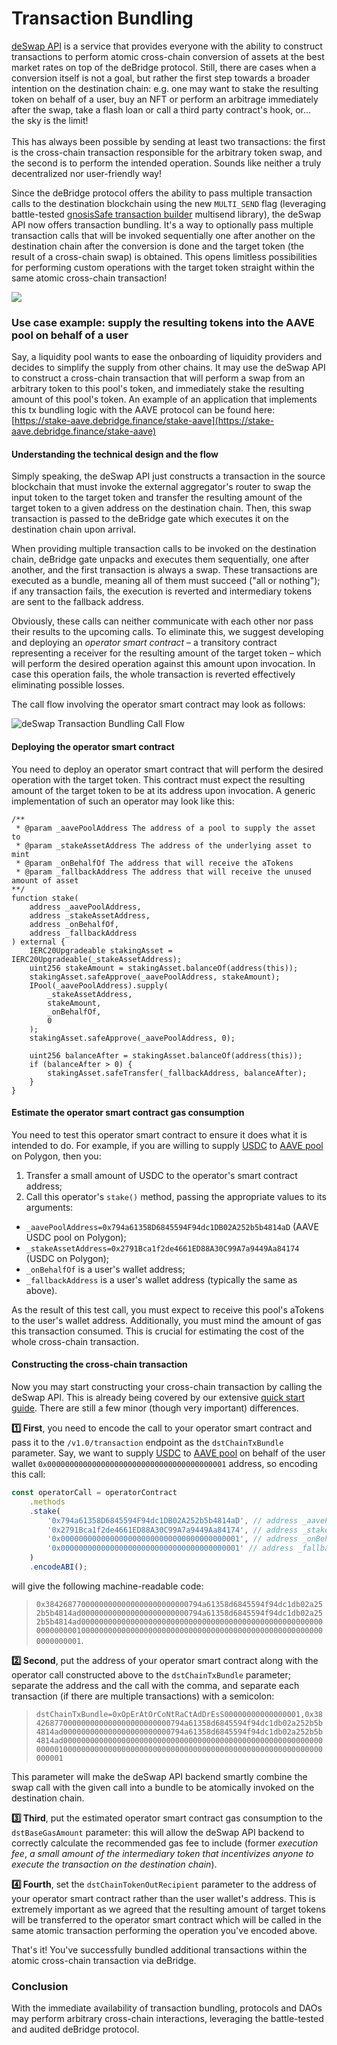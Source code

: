 # Transaction Bundling

[deSwap API](https://debridge.finance/api) is a service that provides everyone with the ability to construct transactions to perform atomic cross-chain conversion of assets at the best market rates on top of the deBridge protocol. Still, there are cases when a conversion itself is not a goal, but rather the first step towards a broader intention on the destination chain: e.g. one may want to stake the resulting token on behalf of a user, buy an NFT or perform an arbitrage immediately after the swap, take a flash loan or call a third party contract's hook, or... the sky is the limit! \
\
This has always been possible by sending at least two transactions: the first is the cross-chain transaction responsible for the arbitrary token swap, and the second is to perform the intended operation. Sounds like neither a truly decentralized nor user-friendly way!

Since the deBridge protocol offers the ability to pass multiple transaction calls to the destination blockchain using the new `MULTI_SEND` flag (leveraging battle-tested [gnosisSafe transaction builder](https://help.gnosis-safe.io/en/articles/4680071-transaction-builder) multisend library), the deSwap API now offers transaction bundling. It's a way to optionally pass multiple transaction calls that will be invoked sequentially one after another on the destination chain after the conversion is done and the target token (the result of a cross-chain swap) is obtained. This opens limitless possibilities for performing custom operations with the target token straight within the same atomic cross-chain transaction!

![](../.gitbook/assets/telegram-cloud-document-2-5201843455797500278.jpg)

### Use case example: supply the resulting tokens into the AAVE pool on behalf of a user

Say, a liquidity pool wants to ease the onboarding of liquidity providers and decides to simplify the supply from other chains. It may use the deSwap API to construct a cross-chain transaction that will perform a swap from an arbitrary token to this pool's token, and immediately stake the resulting amount of this pool's token. An example of an application that implements this tx bundling logic with the AAVE protocol can be found here: [https://stake-aave.debridge.finance/stake-aave](https://stake-aave.debridge.finance/stake-aave)

#### Understanding the technical design and the flow

Simply speaking, the deSwap API just constructs a transaction in the source blockchain that must invoke the external aggregator's router to swap the input token to the target token and transfer the resulting amount of the target token to a given address on the destination chain. Then, this swap transaction is passed to the deBridge gate which executes it on the destination chain upon arrival.

When providing multiple transaction calls to be invoked on the destination chain, deBridge gate unpacks and executes them sequentially, one after another, and the first transaction is always a swap. These transactions are executed as a bundle, meaning all of them must succeed ("all or nothing"); if any transaction fails, the execution is reverted and intermediary tokens are sent to the fallback address.

Obviously, these calls can neither communicate with each other nor pass their results to the upcoming calls. To eliminate this, we suggest developing and deploying an _operator smart contract_ – a transitory contract representing a receiver for the resulting amount of the target token – which will perform the desired operation against this amount upon invocation. In case this operation fails, the whole transaction is reverted effectively eliminating possible losses.

The call flow involving the operator smart contract may look as follows:

![deSwap Transaction Bundling Call Flow](../.gitbook/assets/TransactionBundlingCallFlow.png)

#### Deploying the operator smart contract

You need to deploy an operator smart contract that will perform the desired operation with the target token. This contract must expect the resulting amount of the target token to be at its address upon invocation. A generic implementation of such an operator may look like this:

```solidity
/**
 * @param _aavePoolAddress The address of a pool to supply the asset to
 * @param _stakeAssetAddress The address of the underlying asset to mint
 * @param _onBehalfOf The address that will receive the aTokens
 * @param _fallbackAddress The address that will receive the unused amount of asset
**/
function stake(
    address _aavePoolAddress,
    address _stakeAssetAddress,
    address _onBehalfOf,
    address _fallbackAddress
) external {
    IERC20Upgradeable stakingAsset = IERC20Upgradeable(_stakeAssetAddress);
    uint256 stakeAmount = stakingAsset.balanceOf(address(this));
    stakingAsset.safeApprove(_aavePoolAddress, stakeAmount);
    IPool(_aavePoolAddress).supply(
        _stakeAssetAddress,
        stakeAmount,
        _onBehalfOf,
        0
    );
    stakingAsset.safeApprove(_aavePoolAddress, 0);

    uint256 balanceAfter = stakingAsset.balanceOf(address(this));
    if (balanceAfter > 0) {
        stakingAsset.safeTransfer(_fallbackAddress, balanceAfter);
    }
}
```

#### Estimate the operator smart contract gas consumption

You need to test this operator smart contract to ensure it does what it is intended to do. For example, if you are willing to supply [USDC](https://polygonscan.com/address/0x2791Bca1f2de4661ED88A30C99A7a9449Aa84174) to [AAVE pool](https://polygonscan.com/address/0x794a61358D6845594F94dc1DB02A252b5b4814aD) on Polygon, then you:

1. Transfer a small amount of USDC to the operator's smart contract address;
2. Call this operator's `stake()` method, passing the appropriate values to its arguments:

* `_aavePoolAddress=0x794a61358D6845594F94dc1DB02A252b5b4814aD` (AAVE USDC pool on Polygon);
* `_stakeAssetAddress=0x2791Bca1f2de4661ED88A30C99A7a9449Aa84174` (USDC on Polygon);
* `_onBehalfOf` is a user's wallet address;
* `_fallbackAddress` is a user's wallet address (typically the same as above).

As the result of this test call, you must expect to receive this pool's aTokens to the user's wallet address. Additionally, you must mind the amount of gas this transaction consumed. This is crucial for estimating the cost of the whole cross-chain transaction.

#### Constructing the cross-chain transaction

Now you may start constructing your cross-chain transaction by calling the deSwap API. This is already being covered by our extensive [quick start guide](https://docs.debridge.finance/deswap/api-quick-start-guide). There are still a few minor (though very important) differences.

**1️⃣ First**, you need to encode the call to your operator smart contract and pass it to the `/v1.0/transaction` endpoint as the `dstChainTxBundle` parameter. Say, we want to supply [USDC](https://polygonscan.com/address/0x794a61358D6845594F94dc1DB02A252b5b4814aD) to [AAVE pool](https://polygonscan.com/address/0x2791Bca1f2de4661ED88A30C99A7a9449Aa84174) on behalf of the user wallet `0x0000000000000000000000000000000000000001` address, so encoding this call:

```js
const operatorCall = operatorContract
    .methods
    .stake(
        '0x794a61358D6845594F94dc1DB02A252b5b4814aD', // address _aavePoolAddress, Aave: Pool V3
        '0x2791Bca1f2de4661ED88A30C99A7a9449Aa84174', // address _stakeAssetAddress, USDC
        '0x0000000000000000000000000000000000000001', // address _onBehalfOf, user's wallet address
        '0x0000000000000000000000000000000000000001' // address _fallbackAddress, user's wallet address
    )
    .encodeABI();
```

will give the following machine-readable code:

> `0x38426877000000000000000000000000794a61358d6845594f94dc1db02a252b5b4814ad000000000000000000000000794a61358d6845594f94dc1db02a252b5b4814ad00000000000000000000000000000000000000000000000000000000000000010000000000000000000000000000000000000000000000000000000000000001`.

**2️⃣ Second**, put the address of your operator smart contract along with the operator call constructed above to the `dstChainTxBundle` parameter; separate the address and the call with the comma, and separate each transaction (if there are multiple transactions) with a semicolon:

> `dstChainTxBundle=0xOpErAtOrCoNtRaCtAdDrEsS00000000000000001,0x38426877000000000000000000000000794a61358d6845594f94dc1db02a252b5b4814ad000000000000000000000000794a61358d6845594f94dc1db02a252b5b4814ad00000000000000000000000000000000000000000000000000000000000000010000000000000000000000000000000000000000000000000000000000000001`

This parameter will make the deSwap API backend smartly combine the swap call with the given call into a bundle to be atomically invoked on the destination chain.

**3️⃣ Third**, put the estimated operator smart contract gas consumption to the `dstBaseGasAmount` parameter: this will allow the deSwap API backend to correctly calculate the recommended gas fee to include (former _execution fee_, _a small amount of the intermediary token that incentivizes anyone to execute the transaction on the destination chain_).

**4️⃣ Fourth**, set the `dstChainTokenOutRecipient` parameter to the address of your operator smart contract rather than the user wallet's address. This is extremely important as we agreed that the resulting amount of target tokens will be transferred to the operator smart contract which will be called in the same atomic transaction performing the operation you've encoded above.

That's it! You've successfully bundled additional transactions within the atomic cross-chain transaction via deBridge.

### Conclusion

With the immediate availability of transaction bundling, protocols and DAOs may perform arbitrary cross-chain interactions, leveraging the battle-tested and audited deBridge protocol.
